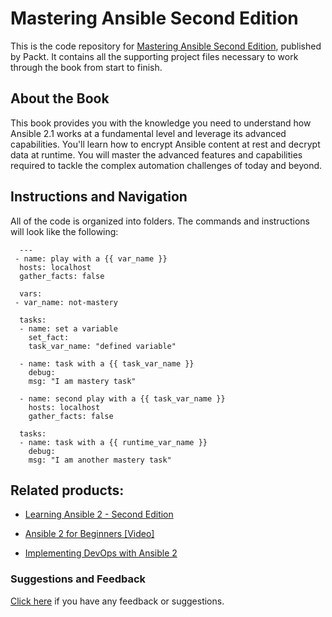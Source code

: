 # Mastering Ansible Second Edition
This is the code repository for [Mastering Ansible Second Edition]( https://www.packtpub.com/networking-and-servers/mastering-ansible-second-edition?utm_source=github&utm_medium=repository&utm_content=9781787125681), published by Packt. It contains all the supporting
project files necessary to work through the book from start to finish.

## About the Book
This book provides you with the knowledge you need to understand how Ansible 2.1 works at a fundamental level and leverage its advanced capabilities. You'll learn how to encrypt Ansible content at rest and decrypt data at runtime. You will master the advanced features and capabilities required to tackle the complex automation challenges of today and beyond.

## Instructions and Navigation
All of the code is organized into folders. The commands and instructions will look like the following:
```
  --- 
 - name: play with a {{ var_name }} 
  hosts: localhost 
  gather_facts: false 
 
  vars: 
 - var_name: not-mastery 
 
  tasks: 
  - name: set a variable 
    set_fact: 
    task_var_name: "defined variable" 
 
  - name: task with a {{ task_var_name }} 
    debug: 
    msg: "I am mastery task" 
 
  - name: second play with a {{ task_var_name }} 
    hosts: localhost 
    gather_facts: false 
 
  tasks: 
  - name: task with a {{ runtime_var_name }} 
    debug: 
    msg: "I am another mastery task"
```

## Related products:
* [Learning Ansible 2 - Second Edition](https://www.packtpub.com/networking-and-servers/learning-ansible-2-second-edition?utm_source=github&utm_medium=repository&utm_content=9781786464231)

* [Ansible 2 for Beginners [Video]](https://www.packtpub.com/networking-and-servers/ansible-2-beginners-video?utm_source=github&utm_medium=repository&utm_content=9781786465719)

* [Implementing DevOps with Ansible 2](https://www.packtpub.com/networking-and-servers/implementing-devops-ansible-2?utm_source=github&utm_medium=repository&utm_content=9781787120532)

### Suggestions and Feedback
[Click here](https://docs.google.com/forms/d/e/1FAIpQLSe5qwunkGf6PUvzPirPDtuy1Du5Rlzew23UBp2S-P3wB-GcwQ/viewform) if you have any feedback or suggestions.
